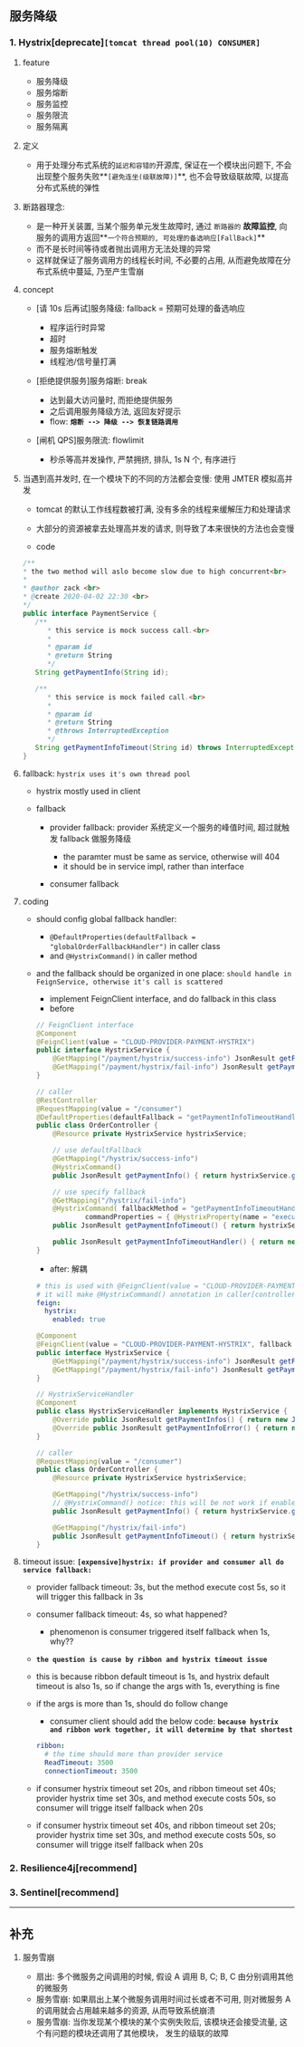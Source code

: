 ## 服务降级

### 1. Hystrix[deprecate]`[tomcat thread pool(10) CONSUMER]`

1. feature

   - 服务降级
   - 服务熔断
   - 服务监控
   - 服务限流
   - 服务隔离

2. 定义

   - 用于处理分布式系统的`延迟和容错的`开源库, 保证在一个模块出问题下, 不会出现整个服务失败**`[避免连坐(级联故障)]`**, 也不会导致级联故障, 以提高分布式系统的弹性

3. 断路器理念:

   - 是一种开关装置, 当某个服务单元发生故障时, 通过 `断路器的` **故障监控**, 向服务的调用方返回**`一个符合预期的, 可处理的备选响应[FallBack]`**
   - 而不是长时间等待或者抛出调用方无法处理的异常
   - 这样就保证了服务调用方的线程长时间, 不必要的占用, 从而避免故障在分布式系统中蔓延, 乃至产生雪崩

4. concept

   - [请 10s 后再试]服务降级: fallback = 预期可处理的备选响应

     - 程序运行时异常
     - 超时
     - 服务熔断触发
     - 线程池/信号量打满

   - [拒绝提供服务]服务熔断: break

     - 达到最大访问量时, 而拒绝提供服务
     - 之后调用服务降级方法, 返回友好提示
     - flow: **`熔断 --> 降级 --> 恢复链路调用`**

   - [闸机 QPS]服务限流: flowlimit

     - 秒杀等高并发操作, 严禁拥挤, 排队, 1s N 个, 有序进行

5. 当遇到高并发时, 在一个模块下的不同的方法都会变慢: 使用 JMTER 模拟高并发

   - tomcat 的默认工作线程数被打满, 没有多余的线程来缓解压力和处理请求
   - 大部分的资源被拿去处理高并发的请求, 则导致了本来很快的方法也会变慢

   - code

   ```java
   /**
   * the two method will aslo become slow due to high concurrent<br>
   *
   * @author zack <br>
   * @create 2020-04-02 22:30 <br>
   */
   public interface PaymentService {
      /**
         * this service is mock success call.<br>
         *
         * @param id
         * @return String
         */
      String getPaymentInfo(String id);

      /**
         * this service is mock failed call.<br>
         *
         * @param id
         * @return String
         * @throws InterruptedException
         */
      String getPaymentInfoTimeout(String id) throws InterruptedException;
   }
   ```

6. fallback: `hystrix uses it's own thread pool`

   - hystrix mostly used in client
   - fallback

     - provider fallback: provider 系统定义一个服务的峰值时间, 超过就触发 fallback 做服务降级

       - the paramter must be same as service, otherwise will 404
       - it should be in service impl, rather than interface

     - consumer fallback

7. coding

   - should config global fallback handler:
     - `@DefaultProperties(defaultFallback = "globalOrderFallbackHandler")` in caller class
     - and `@HystrixCommand()` in caller method
   - and the fallback should be organized in one place: `should handle in FeignService, otherwise it's call is scattered`

     - implement FeignClient interface, and do fallback in this class
     - before

     ```java
     // FeignClient interface
     @Component
     @FeignClient(value = "CLOUD-PROVIDER-PAYMENT-HYSTRIX")
     public interface HystrixService {
         @GetMapping("/payment/hystrix/success-info") JsonResult getPaymentInfos();
         @GetMapping("/payment/hystrix/fail-info") JsonResult getPaymentInfoTimeout();
     }

     // caller
     @RestController
     @RequestMapping(value = "/consumer")
     @DefaultProperties(defaultFallback = "getPaymentInfoTimeoutHandler")
     public class OrderController {
         @Resource private HystrixService hystrixService;

         // use defaultFallback
         @GetMapping("/hystrix/success-info")
         @HystrixCommand()
         public JsonResult getPaymentInfo() { return hystrixService.getPaymentInfos(); }

         // use specify fallback
         @GetMapping("/hystrix/fail-info")
         @HystrixCommand( fallbackMethod = "getPaymentInfoTimeoutHandler",
                 commandProperties = { @HystrixProperty(name = "execution.isolation.thread.timeoutInMilliseconds", value = "2000") })
         public JsonResult getPaymentInfoTimeout() { return hystrixService.getPaymentInfoTimeout(); }

         public JsonResult getPaymentInfoTimeoutHandler() { return new JsonResult(200, message, null); }
     }
     ```

     - after: 解耦

     ```yml
     # this is used with @FeignClient(value = "CLOUD-PROVIDER-PAYMENT-HYSTRIX", fallback = HystrixServiceHandler.class), otherwise consumer will loss fallback
     # it will make @HystrixCommand() annotation in caller[controller] make no sense, and it no help to timeout issue
     feign:
       hystrix:
         enabled: true
     ```

     ```java
     @Component
     @FeignClient(value = "CLOUD-PROVIDER-PAYMENT-HYSTRIX", fallback = HystrixServiceHandler.class)
     public interface HystrixService {
         @GetMapping("/payment/hystrix/success-info") JsonResult getPaymentInfos();
         @GetMapping("/payment/hystrix/fail-info") JsonResult getPaymentInfoTimeout();
     }

     // HystrixServiceHandler
     @Component
     public class HystrixServiceHandler implements HystrixService {
         @Override public JsonResult getPaymentInfos() { return new JsonResult(400, "getPaymentInfos", null);}
         @Override public JsonResult getPaymentInfoError() { return new JsonResult(400, "getPaymentInfoError", null); }
     }

     // caller
     @RequestMapping(value = "/consumer")
     public class OrderController {
         @Resource private HystrixService hystrixService;

         @GetMapping("/hystrix/success-info")
         // @HystrixCommand() notice: this will be not work if enable feign.hystrix
         public JsonResult getPaymentInfo() { return hystrixService.getPaymentInfos(); }

         @GetMapping("/hystrix/fail-info")
         public JsonResult getPaymentInfoTimeout() { return hystrixService.getPaymentInfoTimeout(); }
     }
     ```

8. timeout issue: **`[expensive]hystrix: if provider and consumer all do service fallback:`**

   - provider fallback timeout: 3s, but the method execute cost 5s, so it will trigger this fallback in 3s
   - consumer fallback timeout: 4s, so what happened?

     - phenomenon is consumer triggered itself fallback when 1s, why??

   - **`the question is cause by ribbon and hystrix timeout issue`**
   - this is because ribbon default timeout is 1s, and hystrix default timeout is also 1s, so if change the args with 1s, everything is fine
   - if the args is more than 1s, should do follow change

     - consumer client should add the below code: **`because hystrix and ribbon work together, it will determine by that shortest`**

     ```yml
     ribbon:
       # the time should more than provider service
       ReadTimeout: 3500
       connectionTimeout: 3500
     ```

   - if consumer hystrix timeout set 20s, and ribbon timeout set 40s; provider hystrix time set 30s, and method execute costs 50s, so consumer will trigge itself fallback when 20s
   - if consumer hystrix timeout set 40s, and ribbon timeout set 20s; provider hystrix time set 30s, and method execute costs 50s, so consumer will trigge itself fallback when 20s

### 2. Resilience4j[recommend]

### 3. Sentinel[recommend]

---

## 补充

1. 服务雪崩

   - 扇出: 多个微服务之间调用的时候, 假设 A 调用 B, C; B, C 由分别调用其他的微服务
   - 服务雪崩: 如果扇出上某个微服务调用时间过长或者不可用, 则对微服务 A 的调用就会占用越来越多的资源, 从而导致系统崩溃
   - 服务雪崩: 当你发现某个模块的某个实例失败后, 该模块还会接受流量, 这个有问题的模块还调用了其他模块， 发生的级联的故障
